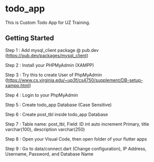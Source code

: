 # todo_app

This is Custom Todo App for UZ Training.

## Getting Started

Step 1 : Add mysql_client package @ pub.dev (https://pub.dev/packages/mysql_client)

Step 2 : Install your PHPMyAdmin (XAMPP)

Step 3 : Try this to create User of PhpMyAdmin (https://www.cs.virginia.edu/~up3f/cs4750/supplement/DB-setup-xampp.html)

Step 4 : Login to your PhpMyAdmin

Step 5 : Create todo_app Database (Case Sensitive)

Step 6 : Create post_tbl inside todo_app Database

Step 7 : Table name: post_tbl, Field: ID int auto increment Primary, title varchar(100), description varchar(250)

Step 8 : Open your Visual Code, then open folder of your flutter apps

Step 9 : Go to data/connect.dart (Change configuration), IP Address, Username, Password, and Database Name

